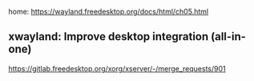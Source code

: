 home: https://wayland.freedesktop.org/docs/html/ch05.html

## xwayland: Improve desktop integration (all-in-one)
https://gitlab.freedesktop.org/xorg/xserver/-/merge_requests/901
